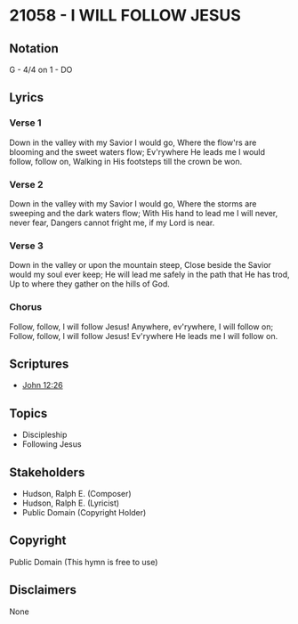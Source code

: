 # 21058 - I WILL FOLLOW JESUS

## Notation

G - 4/4 on 1 - DO

## Lyrics

### Verse 1

Down in the valley with my Savior I would go, Where the flow'rs are blooming and the sweet waters flow; Ev'rywhere He leads me I would follow, follow on, Walking in His footsteps till the crown be won.

### Verse 2

Down in the valley with my Savior I would go, Where the storms are sweeping and the dark waters flow; With His hand to lead me I will never, never fear, Dangers cannot fright me, if my Lord is near.

### Verse 3

Down in the valley or upon the mountain steep, Close beside the Savior would my soul ever keep; He will lead me safely in the path that He has trod, Up to where they gather on the hills of God.

### Chorus

Follow, follow, I will follow Jesus! Anywhere, ev'rywhere, I will follow on; Follow, follow, I will follow Jesus! Ev'rywhere He leads me I will follow on.


## Scriptures

- [John 12:26](https://www.biblegateway.com/passage/?search=John%2012%3A26)

## Topics

- Discipleship
- Following Jesus

## Stakeholders

- Hudson, Ralph E. (Composer)
- Hudson, Ralph E. (Lyricist)
- Public Domain (Copyright Holder)

## Copyright

Public Domain
(This hymn is free to use)

## Disclaimers

None

